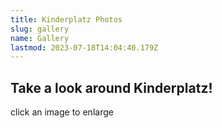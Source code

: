 ```yaml
---
title: Kinderplatz Photos
slug: gallery
name: Gallery
lastmod: 2023-07-18T14:04:40.179Z
---
```


## Take a look around Kinderplatz!

click an image to enlarge
